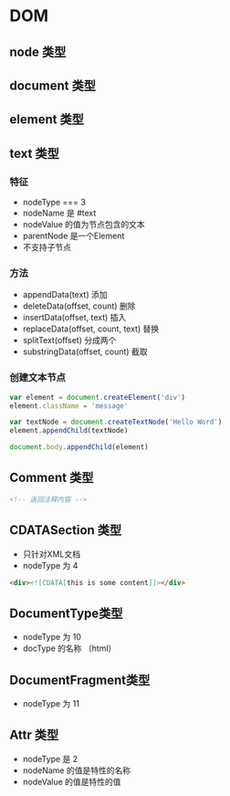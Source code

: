 # DOM
## node 类型
## document 类型
## element 类型
## text 类型
### 特征
+ nodeType === 3
+ nodeName 是 #text
+ nodeValue 的值为节点包含的文本
+ parentNode 是一个Element
+ 不支持子节点
### 方法
+ appendData(text) 添加
+ deleteData(offset, count) 删除
+ insertData(offset, text) 插入
+ replaceData(offset, count, text) 替换
+ splitText(offset) 分成两个
+ substringData(offset, count) 截取

### 创建文本节点
```js
var element = document.createElement('div')
element.className = 'message'

var textNode = document.createTextNode('Hello Word')
element.appendChild(textNode)

document.body.appendChild(element)
```
## Comment 类型
```html
<!-- 返回注释内容 -->
```
## CDATASection 类型
+ 只针对XML文档
+ nodeType 为 4
```html
<div><![CDATA[this is some content]]></div>
```
## DocumentType类型
+ nodeType 为 10 
+ docType 的名称 （html）
## DocumentFragment类型
+ nodeType 为 11
## Attr 类型
+ nodeType 是 2
+ nodeName 的值是特性的名称
+ nodeValue 的值是特性的值
